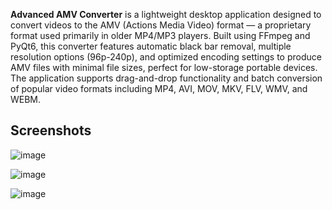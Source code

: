 **Advanced AMV Converter** is a lightweight desktop application designed to convert videos to the AMV (Actions Media Video) format — a proprietary format used primarily in older MP4/MP3 players. Built using FFmpeg and PyQt6, this converter features automatic black bar removal, multiple resolution options (96p-240p), and optimized encoding settings to produce AMV files with minimal file sizes, perfect for low-storage portable devices. The application supports drag-and-drop functionality and batch conversion of popular video formats including MP4, AVI, MOV, MKV, FLV, WMV, and WEBM.

## Screenshots

![image](https://github.com/user-attachments/assets/b77995b8-3ba8-4a4c-8c68-49a7043b8b9a)

![image](https://github.com/user-attachments/assets/94e097b3-a003-4ffd-8d04-90ec3586df0f)

![image](https://github.com/user-attachments/assets/b59f7acc-86cb-419d-8983-e88f327e4517)
